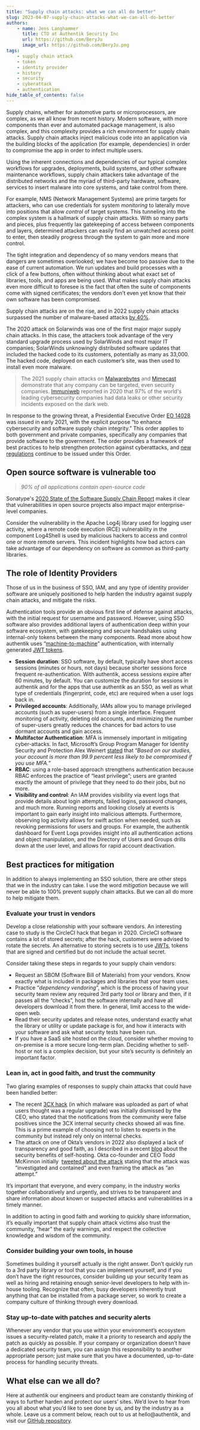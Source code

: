 ```yaml
---
title: "Supply chain attacks: what we can all do better"
slug: 2023-04-07-supply-chain-attacks-what-we-can-all-do-better
authors:
    - name: Jens Langhammer
      title: CTO at Authentik Security Inc
      url: https://github.com/BeryJu
      image_url: https://github.com/BeryJu.png
tags:
    - supply chain attack
    - token
    - identity provider
    - history
    - security
    - cyberattack
    - authentication
hide_table_of_contents: false
---
```


Supply chains, whether for automotive parts or microprocessors, are complex, as we all know from recent history. Modern software, with more components than ever and automated package management, is also complex, and this complexity provides a rich environment for supply chain attacks. Supply chain attacks inject malicious code into an application via the building blocks of the application (for example, dependencies) in order to compromise the app in order to infect multiple users.

Using the inherent connections and dependencies of our typical complex workflows for upgrades, deployments, build systems, and other software maintenance workflows, supply chain attackers take advantage of the distributed networks and the myriad of third-party hardware, software, services to insert malware into core systems, and take control from there.

For example, NMS (Network Management Systems) are prime targets for attackers, who can use credentials for system *monitoring* to laterally move into positions that allow *control* of target systems. This tunneling into the complex system is a hallmark of supply chain attacks. With so many parts and pieces, plus frequently lax gatekeeping of access between components and layers, determined attackers can easily find an unwatched access point to enter, then steadily progress through the system to gain more and more control.

The tight integration and dependency of so many vendors means that dangers are sometimes overlooked; we have become too passive due to the ease of current automation. We run updates and build processes with a click of a few buttons, often without thinking about what exact set of libraries, tools, and apps are being used. What makes supply chain attacks even more difficult to foresee is the fact that often the suite of components come with signed certificates; the vendors don’t even yet know that their own software has been compromised.

Supply chain attacks are on the rise, and in 2022 supply chain attacks surpassed the number of malware-based attacks [by 40%](https://www.helpnetsecurity.com/2023/01/26/data-compromises-2022/#:~:text=The%20number%20of%20data%20breaches%20resulting%20from%20supply%20chain%20attacks,%2Dbased%20attacks%20by%2040%25).

The 2020 attack on Solarwinds was one of the first major major supply chain attacks. In this case, the attackers took advantage of the very standard upgrade process used by SolarWinds and most major IT companies; SolarWinds unknowingly distributed software updates that included the hacked code to its customers, potentially as many as 33,000. The hacked code, deployed on each customer’s site, was then used to install even more malware.

> The 2021 supply chain attacks on [Malwarebytes](https://www.packetlabs.net/posts/malwarebytes-breach/) and [Mimecast](https://www.mimecast.com/blog/important-update-from-mimecast/) demonstrate that any company can be targeted, even security companies. [Immuniweb](https://www.immuniweb.com/blog/state-cybersecurity-dark-web-exposure.html) reported in 2020 that 97% of the world's leading cybersecurity companies had data leaks or other security incidents exposed on the dark web.
>

In response to the growing threat, a Presidential Executive Order [EO 14028](https://www.gsa.gov/technology/technology-products-services/it-security/executive-order-14028-improving-the-nations-cybersecurity#:~:text=Executive%20Order%20(EO)%2014028%20%2D,and%20software%20supply%20chain%20integrity.) was issued in early 2021, with the explicit purpose “to enhance cybersecurity and software supply chain integrity.” This order applies to both government and private companies, specifically any companies that provide software to the government. The order provides a framework of best practices to help strengthen protection against cyberattacks, and [new regulations]([https://www.insidegovernmentcontracts.com/2023/02/january-2023-developments-under-president-bidens-cybersecurity-executive-order/](https://www.insidegovernmentcontracts.com/2023/02/january-2023-developments-under-president-bidens-cybersecurity-executive-order/)) continue to be issued under this Order.

## Open source software is vulnerable too

> *90% of all applications contain open-source code*

Sonatype's [2020 State of the Software Supply Chain Report](https://www.sonatype.com/2020ssc) makes it clear that vulnerabilities in open source projects also impact major enterprise-level companies.

Consider the vulnerability in the Apache Log4j library used for logging user activity, where a remote code execution (RCE) vulnerability in the component Log4Shell is used by malicious hackers to access and control one or more remote servers. This incident highlights how bad actors can take advantage of our dependency on software as common as third-party libraries.

## The role of Identity Providers

Those of us in the business of SSO, IAM, and any type of identity provider software are uniquely positioned to help harden the industry against supply chain attacks, and mitigate the risks.

Authentication tools provide an obvious first line of defense against attacks, with the initial request for username and password. However, using SSO software also provides additional layers of authentication deep within your software ecosystem, with gatekeeping and secure handshakes using internal-only tokens between the many components. Read more about how authentik uses “[machine-to-machine]([https://goauthentik.io/docs/providers/oauth2/client_credentials](https://goauthentik.io/docs/providers/oauth2/client_credentials))” authentication, with internally generated [JWT tokens]([https://goauthentik.io/blog/2023-03-30-JWT-a-token-that-changed-how-we-see-identity](https://goauthentik.io/blog/2023-03-30-JWT-a-token-that-changed-how-we-see-identity)).

- **Session duration**: SSO software, by default, typically have short access sessions (minutes or hours, not days) because shorter sessions force frequent re-authentication. With authentik, access sessions expire after 60 minutes, by default. You can customize the duration for sessions in authentik and for the apps that use authentik as an SSO, as well as what type of credentials (fingerprint, code, etc) are required when a user logs back in.
- **Privileged accounts**: Additionally, IAMs allow you to manage privileged accounts (such as super-users) from a single interface. Frequent monitoring of activity, deleting old accounts, and minimizing the number of super-users greatly reduces the chances for bad actors to use dormant accounts and gain access.
- **Multifactor Authentication**: MFA is immensely important in mitigating cyber-attacks. In fact, Microsoft’s Group Program Manager for Identity Security and Protection Alex Weinert [stated](https://healthitsecurity.com/news/multi-factor-authentication-blocks-99.9-of-automated-cyberattacks) that “*Based on our studies, your account is more than 99.9 percent less likely to be compromised if you use MFA.*”
- **RBAC**: using a role-based approach strengthens authentication because RBAC enforces the practice of “least privilege”; users are granted exactly the amount of privilege that they need to do their jobs, but no more.
- **Visibility and control**: An IAM provides visibility via event logs that provide details about login attempts, failed logins, password changes, and much more. Running reports and looking closely at events is important to gain early insight into malicious attempts. Furthermore, observing log activity allows for swift action when needed, such as revoking permissions for users and groups. For example, the authentik dashboard for Event Logs provides insight into all authentication actions and object manipulation, and the Directory of Users and Groups drills down at the user level, and allows for rapid account deactivation.

## Best practices for mitigation

In addition to always implementing an SSO solution, there are other steps that we in the industry can take. I use the word *mitigation* because we will never be able to 100% prevent supply chain attacks. But we can all do more to help mitigate them.

### Evaluate your trust in vendors

Develop a close relationship with your software vendors.  An interesting case to study is the CircleCI hack that began in 2020. CircleCI software contains a lot of stored secrets; after the hack, customers were advised to rotate the secrets. An alternative to storing secrets is to use [JWTs]([https://goauthentik.io/docs/providers/oauth2/client_credentials#jwt-authentication](https://goauthentik.io/docs/providers/oauth2/client_credentials#jwt-authentication)), tokens that are signed and certified but do not include the actual secret.

Consider taking these steps in regards to your supply chain vendors:

- Request an SBOM (Software Bill of Materials) from your vendors. Know exactly what is included in packages and libraries that your team uses.
- Practice “*dependency vendoring*”, which is the process of having your security team review any required 3rd party tool or library and then, if it passes all the “checks”, host the software  internally and have all developers download it from there. In general, limit access to the wide-open web.
- Read their security updates and release notes, understand exactly what the library or utility or update package is for, and how it interacts with your software and ask what security tests have been run.
- If you have a SaaS site hosted on the cloud, consider whether moving to on-premise is a more secure long-term plan. Deciding whether to self-host or not is a complex decision, but your site’s security is definitely an important factor.

### Lean in, act in good faith, and trust the community

Two glaring examples of responses to supply chain attacks that could have been handled better:

- The recent [3CX hack](https://thehackernews.com/2023/03/3cx-desktop-app-targeted-in-supply.html) (in which malware was uploaded as part of what users thought was a regular upgrade) was initially dismissed by the CEO, who stated that the notifications from the community were false positives since the 3CX internal security checks showed all was fine. This is a prime example of choosing not to listen to experts in the community but instead rely only on internal checks.
- The attack on one of Okta’s vendors in 2022 also displayed a lack of transparency and good faith, as I described in a recent [blog](./2023-01-24-saas-should-not-be-the-default) about the security benefits of self-hosting. Okta co-founder and CEO Todd McKinnon initially  [tweeted about the attack](https://twitter.com/toddmckinnon/status/1506184721922859010?s=20&t=o7e6RA25El2IEd7EMQD3Xg) stating that the attack was “investigated and contained” and even framing the attack as “an attempt.”

It’s important that everyone, and every company, in the industry works together collaboratively and urgently, and strives to be transparent and share information about known or suspected attacks and vulnerabilities in a timely manner.

In addition to acting in good faith and working to quickly share information, it’s equally important that supply chain attack victims also trust the community, “hear” the early warnings, and respect the collective knowledge and wisdom of the community.

### Consider building your own tools, in house

Sometimes building it yourself actually is the right answer. Don’t quickly run to a 3rd party library or tool that you can implement yourself, and if you don’t have the right resources, consider building up your security team as well as hiring and retaining enough senior-level developers to help with in-house tooling. Recognize that often, busy developers inherently trust anything that can be installed from a package server, so work to create a company culture of thinking through every download.

### Stay up-to-date with patches and security alerts

Whenever any vendor that you use within your environment’s ecosystem issues a security-related patch, make it a priority to research and apply the patch as quickly as possible. If your company or organization doesn’t have a dedicated security team, you can assign this responsibility to another appropriate person; just make sure that you have a documented, up-to-date process for handling security threats.

## What else can we all do?

Here at authentik our engineers and product team are constantly thinking of ways to further harden and protect our users’ sites. We’d love to hear from you all about what you’d like to see done by us, and by the industry as a whole. Leave us a comment below, reach out to us at hello@authentik, and visit our [GitHub repository](https://github.com/goauthentik/authentik).
